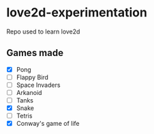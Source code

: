 # love2d-experimentation
Repo used to learn love2d

## Games made
- [x] Pong
- [ ] Flappy Bird
- [ ] Space Invaders
- [ ] Arkanoid
- [ ] Tanks
- [x] Snake
- [ ] Tetris
- [x] Conway's game of life
